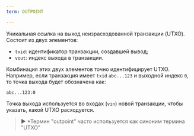 ```yaml
---
term: OUTPOINT

---
```

Уникальная ссылка на выход неизрасходованной транзакции (UTXO). Состоит из двух элементов:


- `txid`: идентификатор транзакции, создавшей вывод;
- `vout`: индекс выхода в транзакции.

Комбинация этих двух элементов точно идентифицирует UTXO. Например, если транзакция имеет `txid` `abc...123` и выходной индекс `0`, то точка выхода будет обозначена как:

```text
abc...123:0
```

Точка выхода используется во входах (`vin`) новой транзакции, чтобы указать, какой UTXO расходуется.

> ► *Термин "outpoint" часто используется как синоним термина "UTXO"